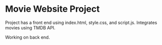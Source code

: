 # Movie Website Project
Project has a front end using index.html, style.css, and script.js. Integrates movies using TMDB API.

Working on back end.
